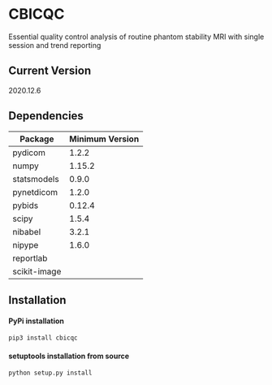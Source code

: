 # CBICQC

Essential quality control analysis of routine phantom stability MRI with single session and trend reporting

## Current Version ##
2020.12.6

## Dependencies
| Package | Minimum Version |
| ------- | --------------- |
| pydicom | 1.2.2 |
| numpy | 1.15.2 |
| statsmodels | 0.9.0 |
| pynetdicom | 1.2.0 |
| pybids | 0.12.4 |
| scipy | 1.5.4 |
| nibabel | 3.2.1 |
| nipype | 1.6.0 |
| reportlab | |
| scikit-image |

## Installation

#### PyPi installation
```pip3 install cbicqc```

#### setuptools installation from source
```python setup.py install```
